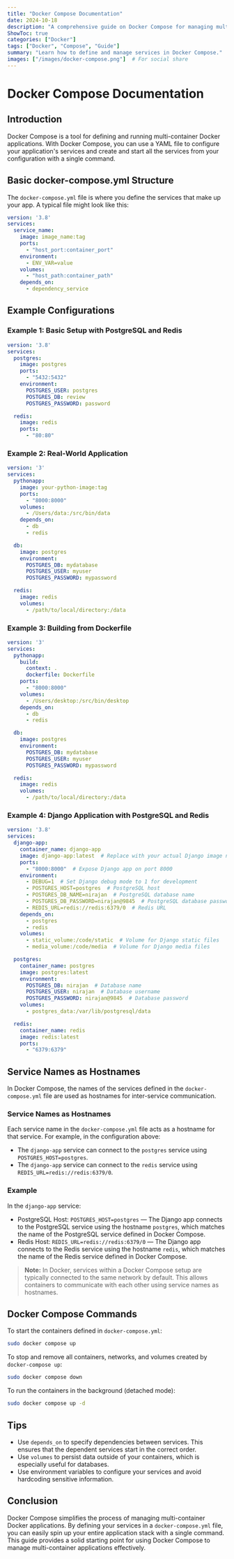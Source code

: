 ```yaml
---
title: "Docker Compose Documentation"
date: 2024-10-18
description: "A comprehensive guide on Docker Compose for managing multi-container Docker applications."
ShowToc: true
categories: ["Docker"]
tags: ["Docker", "Compose", "Guide"]
summary: "Learn how to define and manage services in Docker Compose."
images: ["/images/docker-compose.png"]  # For social share
---
```


# Docker Compose Documentation

## Introduction
Docker Compose is a tool for defining and running multi-container Docker applications. With Docker Compose, you can use a YAML file to configure your application's services and create and start all the services from your configuration with a single command.

## Basic docker-compose.yml Structure
The `docker-compose.yml` file is where you define the services that make up your app. A typical file might look like this:

```yaml
version: '3.8'
services:
  service_name:
    image: image_name:tag
    ports:
      - "host_port:container_port"
    environment:
      - ENV_VAR=value
    volumes:
      - "host_path:container_path"
    depends_on:
      - dependency_service
```

## Example Configurations

### Example 1: Basic Setup with PostgreSQL and Redis
```yaml
version: '3.8'
services:
  postgres:
    image: postgres
    ports:
      - "5432:5432"
    environment:
      POSTGRES_USER: postgres
      POSTGRES_DB: review
      POSTGRES_PASSWORD: password

  redis:
    image: redis
    ports:
      - "80:80"
```

### Example 2: Real-World Application
```yaml
version: '3'
services:
  pythonapp:
    image: your-python-image:tag
    ports:
      - "8000:8000"
    volumes:
      - /Users/data:/src/bin/data
    depends_on:
      - db
      - redis

  db:
    image: postgres
    environment:
      POSTGRES_DB: mydatabase
      POSTGRES_USER: myuser
      POSTGRES_PASSWORD: mypassword

  redis:
    image: redis
    volumes:
      - /path/to/local/directory:/data
```

### Example 3: Building from Dockerfile
```yaml
version: '3'
services:
  pythonapp:
    build:
      context: .
      dockerfile: Dockerfile
    ports:
      - "8000:8000"
    volumes:
      - /Users/desktop:/src/bin/desktop
    depends_on:
      - db
      - redis

  db:
    image: postgres
    environment:
      POSTGRES_DB: mydatabase
      POSTGRES_USER: myuser
      POSTGRES_PASSWORD: mypassword

  redis:
    image: redis
    volumes:
      - /path/to/local/directory:/data
```

### Example 4: Django Application with PostgreSQL and Redis
```yaml
version: '3.8'
services:
  django-app:
    container_name: django-app
    image: django-app:latest  # Replace with your actual Django image name/tag
    ports:
      - "8000:8000"  # Expose Django app on port 8000
    environment:
      - DEBUG=1  # Set Django debug mode to 1 for development
      - POSTGRES_HOST=postgres  # PostgreSQL host
      - POSTGRES_DB_NAME=nirajan  # PostgreSQL database name
      - POSTGRES_DB_PASSWORD=nirajan@9845  # PostgreSQL database password
      - REDIS_URL=redis://redis:6379/0  # Redis URL
    depends_on:
      - postgres
      - redis
    volumes:
      - static_volume:/code/static  # Volume for Django static files
      - media_volume:/code/media  # Volume for Django media files

  postgres:
    container_name: postgres
    image: postgres:latest
    environment:
      POSTGRES_DB: nirajan  # Database name
      POSTGRES_USER: nirajan  # Database username
      POSTGRES_PASSWORD: nirajan@9845  # Database password
    volumes:
      - postgres_data:/var/lib/postgresql/data

  redis:
    container_name: redis
    image: redis:latest
    ports:
      - "6379:6379"
```

## Service Names as Hostnames
In Docker Compose, the names of the services defined in the `docker-compose.yml` file are used as hostnames for inter-service communication.

### Service Names as Hostnames
Each service name in the `docker-compose.yml` file acts as a hostname for that service. For example, in the configuration above:
- The `django-app` service can connect to the `postgres` service using `POSTGRES_HOST=postgres`.
- The `django-app` service can connect to the `redis` service using `REDIS_URL=redis://redis:6379/0`.

### Example
In the `django-app` service:
- PostgreSQL Host: `POSTGRES_HOST=postgres` — The Django app connects to the PostgreSQL service using the hostname `postgres`, which matches the name of the PostgreSQL service defined in Docker Compose.
- Redis Host: `REDIS_URL=redis://redis:6379/0` — The Django app connects to the Redis service using the hostname `redis`, which matches the name of the Redis service defined in Docker Compose.

> **Note:** In Docker, services within a Docker Compose setup are typically connected to the same network by default. This allows containers to communicate with each other using service names as hostnames.

## Docker Compose Commands
To start the containers defined in `docker-compose.yml`:

```bash
sudo docker compose up
```

To stop and remove all containers, networks, and volumes created by `docker-compose up`:

```bash
sudo docker compose down
```

To run the containers in the background (detached mode):

```bash
sudo docker compose up -d
```

## Tips
- Use `depends_on` to specify dependencies between services. This ensures that the dependent services start in the correct order.
- Use `volumes` to persist data outside of your containers, which is especially useful for databases.
- Use environment variables to configure your services and avoid hardcoding sensitive information.

## Conclusion
Docker Compose simplifies the process of managing multi-container Docker applications. By defining your services in a `docker-compose.yml` file, you can easily spin up your entire application stack with a single command. This guide provides a solid starting point for using Docker Compose to manage multi-container applications effectively.

